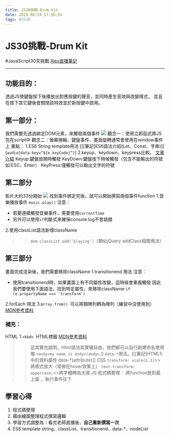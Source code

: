 ```yaml
---
title: JS30挑戰-Drum Kit
date: 2019-08-24 17:30:54
tags: #JS30
---
```


# JS30挑戰-Drum Kit
#JavaScript30天挑戰
[Alex直播筆記](https://www.youtube.com/watch?v=f2ttaeDHzwE&list=PLEfh-m_KG4dYbxVoYDyT_fmXZHnuKg2Fq&index=1)
- - - -
## 功能目的：
透過JS使鍵盤按下後播放出對應按鍵的聲音，並同時產生音效與改變樣式，
並且在按下其它鍵後會關閉該特效並於新按鍵中啟用。

## 第一部分：
我們需要先透過綁定DOM元素，來觸發兩個事件
![](JS30%E6%8C%91%E6%88%B0-Drum%20Kit/1B0A5A35-C30D-40F8-B5AD-02DA643836BB.png)
觀念一：使用立即函式將JS包在script中
觀念二：螢幕捲軸、鍵盤事件、畫面旋轉通常會使用在window事件上
重點：
1.ES6 String template用法 [[[筆記]ES6語法介紹(Let、Const、字串)]]
(`audio[data-key=“${e.keyCode}”]`)
2.keyup、keydown、keypress比較。  [文章介紹](https://medium.com/@yitailin/%E6%AF%94%E8%BC%83-keydown-keypress-keyup-%E7%9A%84%E5%B7%AE%E7%95%B0-4e873ba17e81)
Keyup:鍵盤放開時觸發
KeyDown:鍵盤按下時候觸發（包含不能輸出的符號如:ESC、Enter）
KeyPress:僅觸發可以輸出文字的符號

## 第二部分
影片大約33分開始
![](JS30%E6%8C%91%E6%88%B0-Drum%20Kit/FF4AD8A4-C348-4B6B-AFC8-24B10C659812.png)
找到事件綁定完後，就可以開始撰寫兩個事件function
1.音樂播放事件 `music.play()`
注意：
* 若要連續觸發音樂事件，需要使用`currentTime`
* 另外可以使用`if`判斷式來確保console.log不會跳錯

2.使用classList語法新增className 
>>`dom.classList.add(‘playing’)`（類似jQuery addClass相關用法）

## 第三部分
畫面完成渲染後，我們需要移除className
1.transitionend 用法
注意：
* 使用transitionend時，如果畫面上有不同屬性改變，這時候會重複觸發
因此我們要使用下面語法，找到特定屬性，來移除className
`if (e.propertyName === 'transform')`

2.forEach 用法
3.`Array.from() `可以將類陣列轉為陣列（練習中沒使用到）
[MDN參考資料](https://developer.mozilla.org/zh-TW/docs/Web/JavaScript/Reference/Global_Objects/Array/from)

### 補充：
HTML
1.`<kbd> `HTML標籤  [MDN參考資料](https://developer.mozilla.org/zh-CN/docs/Web/HTML/Element/kbd)
>>這其實也說明，Html語法其實蠻自由，我們都可以自行創建命名使用喔
`<andy>my name is andy</andy>`
2.`data-*`用法。[[[筆記]HTML5中的資料屬性  data-*(attribute)]]
CSS
`transform: scale(1.1)`>>將樣式放大（常做在hover效果上）
`text-transform: uppercase;`>>將字體轉為大寫
JS
程式碼整理：
將function放到最上面 ，執行事件往下

## 學習心得
1. 程式碼整理
2. 藉由繪圖整理程式撰寫邏輯
3. 學習方式調整為：看完老師直播後，**自己重新撰寫一次**
4. ES6 template string、classList、transitionend、data-*、nodeList





